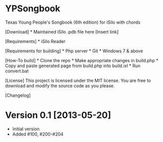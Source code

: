 YPSongbook
==========
Texas Young People's Songbook (6th edition) for iSilo with chords

[Download]
	*	Maintained iSilo .pdb file here [Insert link]

[Requirements]
	*	iSilo Reader

[Requirements for building]
	*	Php server
	*	Git
	*	Windows 7 & above

[How-To build]
	*	Clone the repo
	*	Make appropriate changes in build.php
	*	Copy and paste generated page from build.php into build.ixl
	*	Run convert.bat

[License]
This project is licensed under the MIT license. You are free to download and modify the source code as you please.

[Changelog]

Version 0.1 [2013-05-20]
===========
 * Initial version
 * Added #100, #200-#204